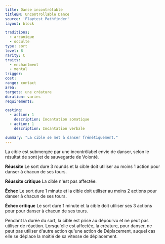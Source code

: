 ```yaml
---
title: Danse incontrôlable
titleEN: Uncontrollable Dance
source: 'Playtest Pathfinder'
layout: block

traditions:
  - arcanique
  - occulte
type: sort
level: 8
rarity: C
traits:
  - enchantment
  - mental
trigger: 
cost: 
range: contact
area: 
targets: une créature
duration: varies
requirements: 

casting:
  - action: 1
    description: Incantation somatique
  - action: 1
    description: Incantation verbale

summary: "La cible se met à danser frénétiquement."
---
```

La cible est submergée par une incontrôlabel envie de danser, selon le résultat de sont jet de sauvegarde de Volonté. 

**Réussite** Le sort dure 3 rounds et la cible doit utiliser au moins 1 action pour danser à chacun de ses tours.

**Réussite critique** La cible n'est pas affectée.

**Échec** Le sort dure 1 minute et la cible doit utiliser au moins 2 actions pour danser  à chacun de ses tours.

**Échec critique** Le sort dure 1 minute et la cible doit utiliser ses 3 actions pour pour danser à chacun de ses tours.

Pendant la durée du sort, la cible est prise au dépourvu et ne peut pas utiliser de réaction. Lorsqu'elle est affectée, la créature, pour danser, ne peut pas utiliser d'autre action qu'une action de Déplacement, auquel cas elle se déplace la moitié de sa vitesse de déplacement. 